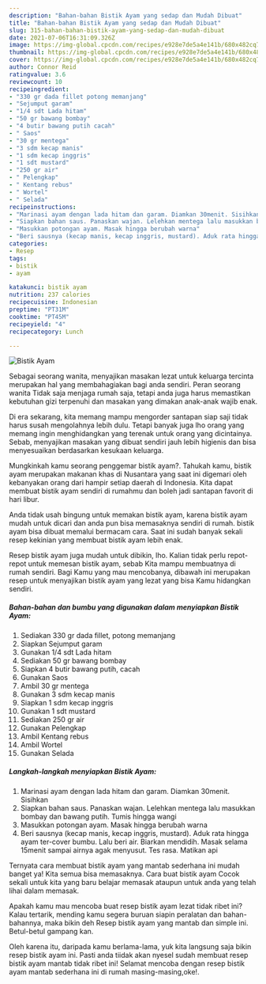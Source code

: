```yaml
---
description: "Bahan-bahan Bistik Ayam yang sedap dan Mudah Dibuat"
title: "Bahan-bahan Bistik Ayam yang sedap dan Mudah Dibuat"
slug: 315-bahan-bahan-bistik-ayam-yang-sedap-dan-mudah-dibuat
date: 2021-07-06T16:31:09.326Z
image: https://img-global.cpcdn.com/recipes/e928e7de5a4e141b/680x482cq70/bistik-ayam-foto-resep-utama.jpg
thumbnail: https://img-global.cpcdn.com/recipes/e928e7de5a4e141b/680x482cq70/bistik-ayam-foto-resep-utama.jpg
cover: https://img-global.cpcdn.com/recipes/e928e7de5a4e141b/680x482cq70/bistik-ayam-foto-resep-utama.jpg
author: Connor Reid
ratingvalue: 3.6
reviewcount: 10
recipeingredient:
- "330 gr dada fillet potong memanjang"
- "Sejumput garam"
- "1/4 sdt Lada hitam"
- "50 gr bawang bombay"
- "4 butir bawang putih cacah"
- " Saos"
- "30 gr mentega"
- "3 sdm kecap manis"
- "1 sdm kecap inggris"
- "1 sdt mustard"
- "250 gr air"
- " Pelengkap"
- " Kentang rebus"
- " Wortel"
- " Selada"
recipeinstructions:
- "Marinasi ayam dengan lada hitam dan garam. Diamkan 30menit. Sisihkan"
- "Siapkan bahan saus. Panaskan wajan. Lelehkan mentega lalu masukkan bombay dan bawang putih. Tumis hingga wangi"
- "Masukkan potongan ayam. Masak hingga berubah warna"
- "Beri sausnya (kecap manis, kecap inggris, mustard). Aduk rata hingga ayam ter-cover bumbu. Lalu beri air. Biarkan mendidih. Masak selama 15menit sampai airnya agak menyusut. Tes rasa. Matikan api"
categories:
- Resep
tags:
- bistik
- ayam

katakunci: bistik ayam 
nutrition: 237 calories
recipecuisine: Indonesian
preptime: "PT31M"
cooktime: "PT45M"
recipeyield: "4"
recipecategory: Lunch

---
```



![Bistik Ayam](https://img-global.cpcdn.com/recipes/e928e7de5a4e141b/680x482cq70/bistik-ayam-foto-resep-utama.jpg)

Sebagai seorang wanita, menyajikan masakan lezat untuk keluarga tercinta merupakan hal yang membahagiakan bagi anda sendiri. Peran seorang  wanita Tidak saja menjaga rumah saja, tetapi anda juga harus memastikan kebutuhan gizi terpenuhi dan masakan yang dimakan anak-anak wajib enak.

Di era  sekarang, kita memang mampu mengorder santapan siap saji tidak harus susah mengolahnya lebih dulu. Tetapi banyak juga lho orang yang memang ingin menghidangkan yang terenak untuk orang yang dicintainya. Sebab, menyajikan masakan yang dibuat sendiri jauh lebih higienis dan bisa menyesuaikan berdasarkan kesukaan keluarga. 



Mungkinkah kamu seorang penggemar bistik ayam?. Tahukah kamu, bistik ayam merupakan makanan khas di Nusantara yang saat ini digemari oleh kebanyakan orang dari hampir setiap daerah di Indonesia. Kita dapat membuat bistik ayam sendiri di rumahmu dan boleh jadi santapan favorit di hari libur.

Anda tidak usah bingung untuk memakan bistik ayam, karena bistik ayam mudah untuk dicari dan anda pun bisa memasaknya sendiri di rumah. bistik ayam bisa dibuat memalui bermacam cara. Saat ini sudah banyak sekali resep kekinian yang membuat bistik ayam lebih enak.

Resep bistik ayam juga mudah untuk dibikin, lho. Kalian tidak perlu repot-repot untuk memesan bistik ayam, sebab Kita mampu membuatnya di rumah sendiri. Bagi Kamu yang mau mencobanya, dibawah ini merupakan resep untuk menyajikan bistik ayam yang lezat yang bisa Kamu hidangkan sendiri.

<!--inarticleads1-->

##### Bahan-bahan dan bumbu yang digunakan dalam menyiapkan Bistik Ayam:

1. Sediakan 330 gr dada fillet, potong memanjang
1. Siapkan Sejumput garam
1. Gunakan 1/4 sdt Lada hitam
1. Sediakan 50 gr bawang bombay
1. Siapkan 4 butir bawang putih, cacah
1. Gunakan  Saos
1. Ambil 30 gr mentega
1. Gunakan 3 sdm kecap manis
1. Siapkan 1 sdm kecap inggris
1. Gunakan 1 sdt mustard
1. Sediakan 250 gr air
1. Gunakan  Pelengkap
1. Ambil  Kentang rebus
1. Ambil  Wortel
1. Gunakan  Selada




<!--inarticleads2-->

##### Langkah-langkah menyiapkan Bistik Ayam:

1. Marinasi ayam dengan lada hitam dan garam. Diamkan 30menit. Sisihkan
1. Siapkan bahan saus. Panaskan wajan. Lelehkan mentega lalu masukkan bombay dan bawang putih. Tumis hingga wangi
1. Masukkan potongan ayam. Masak hingga berubah warna
1. Beri sausnya (kecap manis, kecap inggris, mustard). Aduk rata hingga ayam ter-cover bumbu. Lalu beri air. Biarkan mendidih. Masak selama 15menit sampai airnya agak menyusut. Tes rasa. Matikan api




Ternyata cara membuat bistik ayam yang mantab sederhana ini mudah banget ya! Kita semua bisa memasaknya. Cara buat bistik ayam Cocok sekali untuk kita yang baru belajar memasak ataupun untuk anda yang telah lihai dalam memasak.

Apakah kamu mau mencoba buat resep bistik ayam lezat tidak ribet ini? Kalau tertarik, mending kamu segera buruan siapin peralatan dan bahan-bahannya, maka bikin deh Resep bistik ayam yang mantab dan simple ini. Betul-betul gampang kan. 

Oleh karena itu, daripada kamu berlama-lama, yuk kita langsung saja bikin resep bistik ayam ini. Pasti anda tiidak akan nyesel sudah membuat resep bistik ayam mantab tidak ribet ini! Selamat mencoba dengan resep bistik ayam mantab sederhana ini di rumah masing-masing,oke!.

